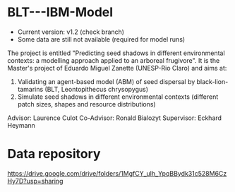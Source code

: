 # BLT---IBM-Model

* Current version: v1.2 (check branch)
* Some data are still not available (required for model runs)


The project is entitled "Predicting seed shadows in different environmental contexts: a modelling approach applied to an arboreal frugivore". It is the Master's project of Eduardo Miguel Zanette (UNESP-Rio Claro) and aims at:
1) Validating an agent-based model (ABM) of seed dispersal by black-lion-tamarins (BLT, Leontopithecus chrysopygus)
2) Simulate seed shadows in different environmental contexts (different patch sizes, shapes and resource distributions)

Advisor: Laurence Culot
Co-Advisor: Ronald Bialozyt
Supervisor: Eckhard Heymann


# Data repository

https://drive.google.com/drive/folders/1MgfCY_ulh_YpqBBydk31c528M6CzHy7D?usp=sharing